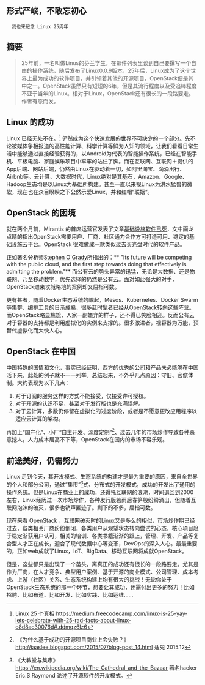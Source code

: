 ## 形式严峻，不敢忘初心
      我也来纪念 Linux 25周年

## 摘要

> 25年前，一名叫做Linus的芬兰学生，在邮件列表里谈到自己要撰写一个自由的操作系统，随后发布了Linux0.0.9版本，25年后，Linux成为了这个世界上最为成功的软件项目，并引领着其他的开源项目，OpenStack便是其中之一。OpenStack虽然只有短短的6年，但是其流行程度以及受追棒程度不亚于当年的Linux。相对于Linux，OpenStack还有很长的一段路要走。作者有感而发。

## Linux 的成功

Linux 已经无处不在。[^1] 俨然成为这个快速发展的世界不可缺少的一个部分。先不论被媒体争相报道的高性能计算、科学计算等鲜为人知的领域，让我们看看日常生活中能够通过直接经验获得的，以Android为代表的智能操作系统，已经在智能手机、平板电脑、家庭娱乐项目中牢牢的站住了脚。而在互联网、互联网＋提供的App后端、网站后端，仍然由Linux在驱动着一切，如阿里淘宝、滴滴出行、Airbnb等。云计算、大数据时代，Linux绝对是其基石，Amazon、Google、Hadoop生态均是以Linux为基础所构建。甚至一直以来视Linux为洪水猛兽的微软，现在也在众目睽睽之下公然示爱Linux，并和红帽“联姻“。

## OpenStack 的困境 

就在两个月前，Mirantis 的首席运营官发表了文章[基础设施软件已死](https://www.mirantis.com/blog/infrastructure-software-is-dead/)，文中画龙点睛的指出OpenStack需要用户、厂商、社区通力合作方可打造可用、稳定的基础设施云平台。OpenStack 很难做成一款类似过去买光盘时代的软件产品。

正如著名分析师[Stephen O'Grady](http://redmonk.com/sogrady/author/sogrady/)所指出的：** "Its future will be competing with the public cloud, and the first step towards doing that effectively is admitting the problem."** 而公有云的势头异常的迅猛，无论是大数据、还是物联网、乃至移动数字，优先选择的仍然是公有云。面对如此强大的对手，OpenStack进来攻城略地的案例却又屈指可数。

更有甚者，随着Docker生态系统的崛起，Mesos、Kubernetes、Docker Swarm等集群、编排工具的日渐成熟，很多赶时髦者已经从OpenStack转向这些阵营。而OpenStack略显尴尬，人家一副嫌弃的样子，还不得已笑脸相迎。反而公有云对于容器的支持都是利用虚拟化的实例来支撑的。很多激进者，视容器为万能，预替代虚拟化而大快人心。

## OpenStack 在中国

中国特殊的国情和文化，事实已经证明，西方的优秀的公司和产品未必能够在中国活下来，此处的例子就不一一列举。总结起来，不外乎几点原因：守旧、官僚体制。大约表现为以下几点：

1. 对于订阅的服务这样的方式不能接受，仅接受许可授权。
2. 对于开源的认识不足，甚至对于发行版也是充满误解。
3. 对于云计算，多数仍停留在虚拟化的过度阶段，或者是不愿意更改应用程序以适应云计算的架构。

再加上“国产化”、小厂“自主开发、深度定制”[^2]、过去几年的市场炒作导致各种恶意挖人，人力成本居高不下等，OpenStack在国内的市场不容乐观。

## 前途美好，仍需努力

Linux 走到今天，其开发模式、生态系统的构建才是最为重要的原因，来自全世界的个人和部分公司，通过“集市”[^3]式、分布式的开发模式，成功的开发出了通用的操作系统。但是Linux在商业上的成功，还得托互联网的浪潮，时间退回到2000左右，Linux经历过一次市场炒作，各种发行版若雨后春笋般纷纷涌出，但随着互联网泡沫的破灭，很多也销声匿迹了。剩下的不多，屈指可数。

现在来看 OpenStack ，互联网破灭时的Linux又是多么的相似，市场炒作期已经过去，各类相关厂商纷纷倒闭，各类用户从观望状态转向尝试的心态，核心项目趋于稳定渐获用户认可，相关的培训、各类书籍渐渐的跟上，管理、开发、产品等复合型人才正在成长，迎合了现代数据中心等变革，DevOps的深入人心。最最重要的，正如web成就了Linux，IoT、BigData、移动互联网将成就OpenStack。

但是，这些都只是出现了一个苗头，离真正的成功还有很长的一段路要走。尤其是作为厂商，在人才竞争、典型用户案例、基于开源的商业模式、公司管理、成本考虑、上游（社区）关系、生态系统构建上均有很大的挑战！无论你处于OpenStack生态系统的那一个环节，想要让其成功，还需付出更多的努力！比如招聘、比如布道、比如开发、比如实践、比如运维......

[^1]: Linux 25 个真相 https://medium.freecodecamp.com/linux-is-25-yay-lets-celebrate-with-25-rad-facts-about-linux-c8d8ac30076d#.ddmqz6lz6

[^2]:  《为什么基于成功的开源项目商业上会失败？》 http://iaaslee.blogspot.com/2015/07/blog-post_14.html  适兕  2015.12 

[^3]: 《大教堂与集市》https://en.wikipedia.org/wiki/The_Cathedral_and_the_Bazaar 著名hacker Eric.S.Raymond 论述了开源软件的开发模式。

